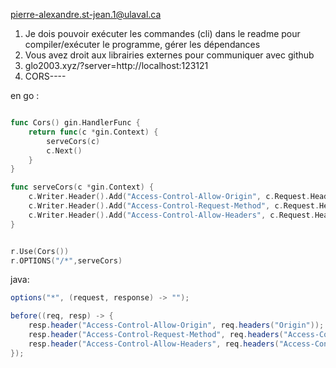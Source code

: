 pierre-alexandre.st-jean.1@ulaval.ca

1. Je dois pouvoir exécuter les commandes (cli) dans le readme pour compiler/exécuter le programme, gérer les dépendances
2. Vous avez droit aux librairies externes pour communiquer avec github
3. glo2003.xyz/?server=http://localhost:123121
4. CORS----

en go : 
```go

func Cors() gin.HandlerFunc {
	return func(c *gin.Context) {
		serveCors(c)
		c.Next()
	}
}

func serveCors(c *gin.Context) {
	c.Writer.Header().Add("Access-Control-Allow-Origin", c.Request.Header.Get("Origin"))
	c.Writer.Header().Add("Access-Control-Request-Method", c.Request.Header.Get("Access-Control-Request-Method"))
	c.Writer.Header().Add("Access-Control-Allow-Headers", c.Request.Header.Get("Access-Control-Request-Headers"))
}


r.Use(Cors())
r.OPTIONS("/*",serveCors)
```
java:
```java
options("*", (request, response) -> "");

before((req, resp) -> {
    resp.header("Access-Control-Allow-Origin", req.headers("Origin"));
    resp.header("Access-Control-Request-Method", req.headers("Access-Control-Request-Method"));
    resp.header("Access-Control-Allow-Headers", req.headers("Access-Control-Allow-Headers"));
});
```

